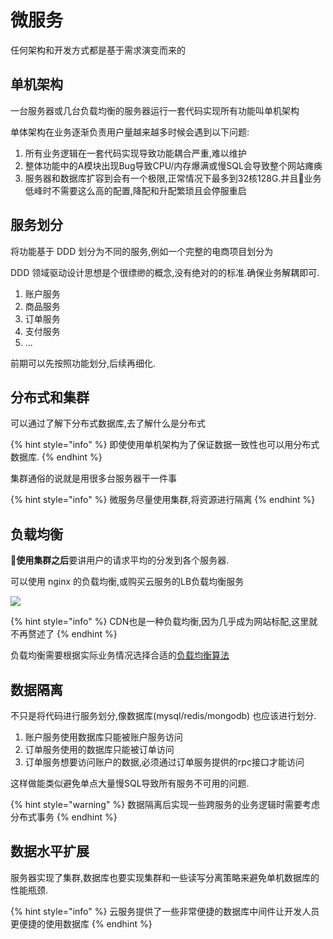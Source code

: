# 微服务

任何架构和开发方式都是基于需求演变而来的

## 单机架构 <a id="mono"></a>

一台服务器或几台负载均衡的服务器运行一套代码实现所有功能叫单机架构

单体架构在业务逐渐负责用户量越来越多时候会遇到以下问题:

1. 所有业务逻辑在一套代码实现导致功能耦合严重,难以维护
2. 整体功能中的A模块出现Bug导致CPU/内存爆满或慢SQL会导致整个网站瘫痪
3. 服务器和数据库扩容到会有一个极限,正常情况下最多到32核128G.并且业务低峰时不需要这么高的配置,降配和升配繁琐且会停服重启

## 服务划分 <a id="ddd"></a>

将功能基于 DDD 划分为不同的服务,例如一个完整的电商项目划分为

DDD 领域驱动设计思想是个很缥缈的概念,没有绝对的的标准.确保业务解耦即可.

1. 账户服务
2. 商品服务
3. 订单服务
4. 支付服务
5. ...

前期可以先按照功能划分,后续再细化.

## 分布式和集群 <a id="distributed"></a>

可以通过了解下分布式数据库,去了解什么是分布式

{% hint style="info" %}
即使使用单机架构为了保证数据一致性也可以用分布式数据库.
{% endhint %}

集群通俗的说就是用很多台服务器干一件事

{% hint style="info" %}
微服务尽量使用集群,将资源进行隔离
{% endhint %}

## 负载均衡 <a id="lb"></a>

**使用集群之后**要讲用户的请求平均的分发到各个服务器.

可以使用 nginx 的负载均衡,或购买云服务的LB负载均衡服务

![](https://github.com/nimoc/be/tree/5ebace9b801ce777cc6d35913aa466e760d46d1f/.gitbook/assets/lb.png)

{% hint style="info" %}
CDN也是一种负载均衡,因为几乎成为网站标配,这里就不再赘述了
{% endhint %}

负载均衡需要根据实际业务情况选择合适的[负载均衡算法](https://juejin.cn/post/6844903926731374599)

## 数据隔离 <a id="data-isolation"></a>

不只是将代码进行服务划分,像数据库\(mysql/redis/mongodb\) 也应该进行划分.

1. 账户服务使用数据库只能被账户服务访问
2. 订单服务使用的数据库只能被订单访问
3. 订单服务想要访问账户的数据,必须通过订单服务提供的rpc接口才能访问

这样做能类似避免单点大量慢SQL导致所有服务不可用的问题.

{% hint style="warning" %}
数据隔离后实现一些跨服务的业务逻辑时需要考虑分布式事务
{% endhint %}

## 数据水平扩展 <a id="data-scale-out"></a>

服务器实现了集群,数据库也要实现集群和一些读写分离策略来避免单机数据库的性能瓶颈.

{% hint style="info" %}
云服务提供了一些非常便捷的数据库中间件让开发人员更便捷的使用数据库
{% endhint %}

